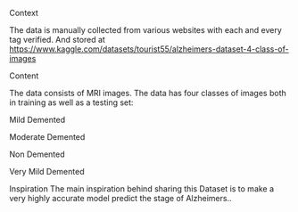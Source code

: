 
Context

The data is manually collected from various websites with each and every tag verified. And stored at https://www.kaggle.com/datasets/tourist55/alzheimers-dataset-4-class-of-images

Content

The data consists of MRI images. The data has four classes of images both in training as well as a testing set:

Mild Demented

Moderate Demented

Non Demented

Very Mild Demented

Inspiration
The main inspiration behind sharing this Dataset is to make a very highly accurate model predict the stage of Alzheimers..
